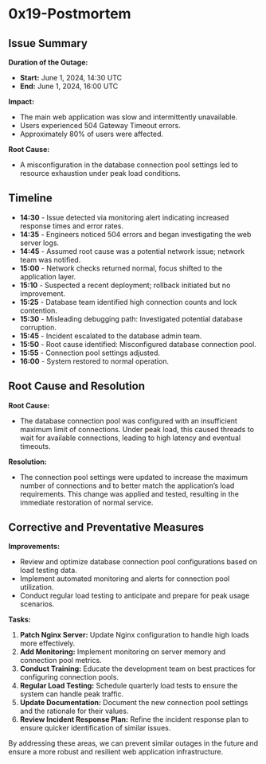 # 0x19-Postmortem

## Issue Summary

**Duration of the Outage:**
- **Start:** June 1, 2024, 14:30 UTC
- **End:** June 1, 2024, 16:00 UTC

**Impact:**
- The main web application was slow and intermittently unavailable.
- Users experienced 504 Gateway Timeout errors.
- Approximately 80% of users were affected.

**Root Cause:**
- A misconfiguration in the database connection pool settings led to resource exhaustion under peak load conditions.

## Timeline

- **14:30** - Issue detected via monitoring alert indicating increased response times and error rates.
- **14:35** - Engineers noticed 504 errors and began investigating the web server logs.
- **14:45** - Assumed root cause was a potential network issue; network team was notified.
- **15:00** - Network checks returned normal, focus shifted to the application layer.
- **15:10** - Suspected a recent deployment; rollback initiated but no improvement.
- **15:25** - Database team identified high connection counts and lock contention.
- **15:30** - Misleading debugging path: Investigated potential database corruption.
- **15:45** - Incident escalated to the database admin team.
- **15:50** - Root cause identified: Misconfigured database connection pool.
- **15:55** - Connection pool settings adjusted.
- **16:00** - System restored to normal operation.

## Root Cause and Resolution

**Root Cause:**
- The database connection pool was configured with an insufficient maximum limit of connections. Under peak load, this caused threads to wait for available connections, leading to high latency and eventual timeouts.

**Resolution:**
- The connection pool settings were updated to increase the maximum number of connections and to better match the application’s load requirements. This change was applied and tested, resulting in the immediate restoration of normal service.

## Corrective and Preventative Measures

**Improvements:**
- Review and optimize database connection pool configurations based on load testing data.
- Implement automated monitoring and alerts for connection pool utilization.
- Conduct regular load testing to anticipate and prepare for peak usage scenarios.

**Tasks:**
1. **Patch Nginx Server:** Update Nginx configuration to handle high loads more effectively.
2. **Add Monitoring:** Implement monitoring on server memory and connection pool metrics.
3. **Conduct Training:** Educate the development team on best practices for configuring connection pools.
4. **Regular Load Testing:** Schedule quarterly load tests to ensure the system can handle peak traffic.
5. **Update Documentation:** Document the new connection pool settings and the rationale for their values.
6. **Review Incident Response Plan:** Refine the incident response plan to ensure quicker identification of similar issues.

By addressing these areas, we can prevent similar outages in the future and ensure a more robust and resilient web application infrastructure.

